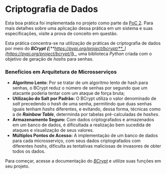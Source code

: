 # Criptografia de Dados

Esta boa prática foi implementada no projeto como parte da [PoC 2](../provas-de-conceito/poc-2-autenticacao-e-comunicacao/). Para mais detalhes sobre uma aplicação dessa prática em um sistema e suas especificações, visite a prova de conceito em questão.

Esta prática concentra-se na utilização de práticas de criptografia de dados por meio do _**BCrypt (**_[_**https://pypi.org/project/bcrypt/**_](https://pypi.org/project/bcrypt/)_**)**_, uma biblioteca _Python_ criada com o objetivo de geração de _hashs_ para senhas.

### Benefícios em Arquitetura de Microsserviços

* **Algoritmo Lento**: Por se tratar de um algoritmo lento de hash para senhas, o BCrypt reduz o número de senhas por segundo que um atacante poderia tentar com um ataque de força bruta;
* **Utilização do Salt por Padrão:** O BCrypt utiliza o valor denominado de _salt_ precedendo o _hash_ de uma senha, permitindo que duas senhas iguais tenham _hashs_ diferentes, e evitando, dessa forma, técnicas como a de _**Rainbow Table**_, determinda por tabelas pré-calculadas de _hashes_.
* **Armazenamento Seguro:** Com dados criptografados e armazenados em um banco de dados, é dificultada a realização bem sucedida de ataques e visualização de seus valores.
* **Múltiplos Pontos de Acesso:** A implementação de um banco de dados para cada microsserviço, com seus dados criptografados com diferentes _hashs_, dificulta as tentativas maliciosas de invasores de obter todos os dados.

Para começar, acesse a documentação do [_BCrypt_](https://pypi.org/project/bcrypt/) e utilize suas funções em seu projeto.
